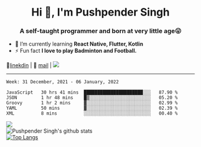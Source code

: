 <h1 align="center">Hi 👋, I'm Pushpender Singh</h1>
<h3 align="center">A self-taught programmer and born at very little age😜</h3>

- 🌱 I’m currently learning **React Native, Flutter, Kotlin**
- ⚡ Fun fact **I love to play Badminton and Football.**

👔[linekdin](https://www.linkedin.com/in/pushpender-singh-240061202/) | 📧 [mail](mailto:pushpendersingh@p2devs.com) | ![](https://komarev.com/ghpvc/?username=pushpender-singh-ap&color=blue)


---

<!--START_SECTION:waka-->
```text
Week: 31 December, 2021 - 06 January, 2022

JavaScript   30 hrs 41 mins  ██████████████████████░░░   87.90 % 
JSON         1 hr 48 mins    █▒░░░░░░░░░░░░░░░░░░░░░░░   05.20 % 
Groovy       1 hr 2 mins     ▓░░░░░░░░░░░░░░░░░░░░░░░░   02.99 % 
YAML         50 mins         ▓░░░░░░░░░░░░░░░░░░░░░░░░   02.39 % 
XML          8 mins          ░░░░░░░░░░░░░░░░░░░░░░░░░   00.40 % 
```
<!--END_SECTION:waka-->

<img align="left" src="https://github-readme-streak-stats.herokuapp.com/?user=pushpender-singh-ap&theme=dark" /></br>
![Pushpender Singh's github stats](https://github-readme-stats.vercel.app/api?username=pushpender-singh-ap&show_icons=true&theme=radical&count_private=true)</br>
[![Top Langs](https://github-readme-stats.vercel.app/api/top-langs/?username=pushpender-singh-ap&theme=radical)](https://github.com/pushpender-singh-ap/github-readme-stats)
